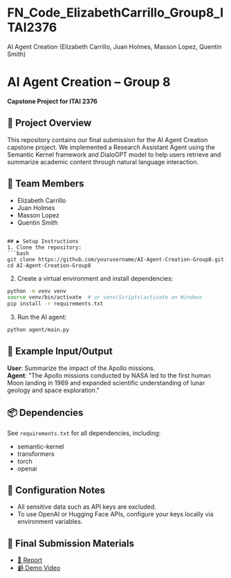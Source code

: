 # FN_Code_ElizabethCarrillo_Group8_ITAI2376
AI Agent Creation (Elizabeth Carrillo, Juan Holmes, Masson Lopez, Quentin Smith)
# AI Agent Creation – Group 8

**Capstone Project for ITAI 2376**

## 🧠 Project Overview
This repository contains our final submission for the AI Agent Creation capstone project. We implemented a Research Assistant Agent using the Semantic Kernel framework and DialoGPT model to help users retrieve and summarize academic content through natural language interaction.

## 👥 Team Members
- Elizabeth Carrillo  
- Juan Holmes  
- Masson Lopez  
- Quentin Smith

```

## ▶️ Setup Instructions
1. Clone the repository:
```bash
git clone https://github.com/yourusername/AI-Agent-Creation-Group8.git
cd AI-Agent-Creation-Group8
```
2. Create a virtual environment and install dependencies:
```bash
python -m venv venv
source venv/bin/activate  # or venv\Scripts\activate on Windows
pip install -r requirements.txt
```
3. Run the AI agent:
```bash
python agent/main.py
```

## 🧪 Example Input/Output
**User**: Summarize the impact of the Apollo missions.  
**Agent**: "The Apollo missions conducted by NASA led to the first human Moon landing in 1969 and expanded scientific understanding of lunar geology and space exploration."

## 📦 Dependencies
See `requirements.txt` for all dependencies, including:
- semantic-kernel
- transformers
- torch
- openai

## 🔐 Configuration Notes
- All sensitive data such as API keys are excluded.
- To use OpenAI or Hugging Face APIs, configure your keys locally via environment variables.

## 📎 Final Submission Materials
- [📄 Report](report/Carrillo_Report_Group8_ITAI2376.pdf)
- [📹 Demo Video](demo/FN_Demo_ElizabethCarrillo_ITAI2376.mp4)





